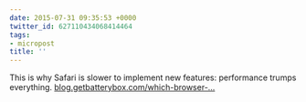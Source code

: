 ```yaml
---
date: 2015-07-31 09:35:53 +0000
twitter_id: 627110434068414464
tags:
- micropost
title: ''
---
```


This is why Safari is slower to implement new features: performance trumps everything. [blog.getbatterybox.com/which-browser-…](http://blog.getbatterybox.com/which-browser-is-the-most-energy-efficient-chrome-vs-safari-vs-firefox/)
